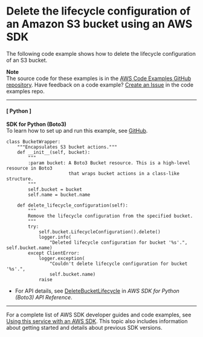 # Delete the lifecycle configuration of an Amazon S3 bucket using an AWS SDK<a name="example_s3_DeleteBucketLifecycle_section"></a>

The following code example shows how to delete the lifecycle configuration of an S3 bucket\.

**Note**  
The source code for these examples is in the [AWS Code Examples GitHub repository](https://github.com/awsdocs/aws-doc-sdk-examples)\. Have feedback on a code example? [Create an Issue](https://github.com/awsdocs/aws-doc-sdk-examples/issues/new/choose) in the code examples repo\. 

------
#### [ Python ]

**SDK for Python \(Boto3\)**  
 To learn how to set up and run this example, see [GitHub](https://github.com/awsdocs/aws-doc-sdk-examples/tree/main/python/example_code/s3/s3_basics#code-examples)\. 
  

```
class BucketWrapper:
    """Encapsulates S3 bucket actions."""
    def __init__(self, bucket):
        """
        :param bucket: A Boto3 Bucket resource. This is a high-level resource in Boto3
                       that wraps bucket actions in a class-like structure.
        """
        self.bucket = bucket
        self.name = bucket.name

    def delete_lifecycle_configuration(self):
        """
        Remove the lifecycle configuration from the specified bucket.
        """
        try:
            self.bucket.LifecycleConfiguration().delete()
            logger.info(
                "Deleted lifecycle configuration for bucket '%s'.", self.bucket.name)
        except ClientError:
            logger.exception(
                "Couldn't delete lifecycle configuration for bucket '%s'.",
                self.bucket.name)
            raise
```
+  For API details, see [DeleteBucketLifecycle](https://docs.aws.amazon.com/goto/boto3/s3-2006-03-01/DeleteBucketLifecycle) in *AWS SDK for Python \(Boto3\) API Reference*\. 

------

For a complete list of AWS SDK developer guides and code examples, see [Using this service with an AWS SDK](UsingAWSSDK.md#sdk-general-information-section)\. This topic also includes information about getting started and details about previous SDK versions\.